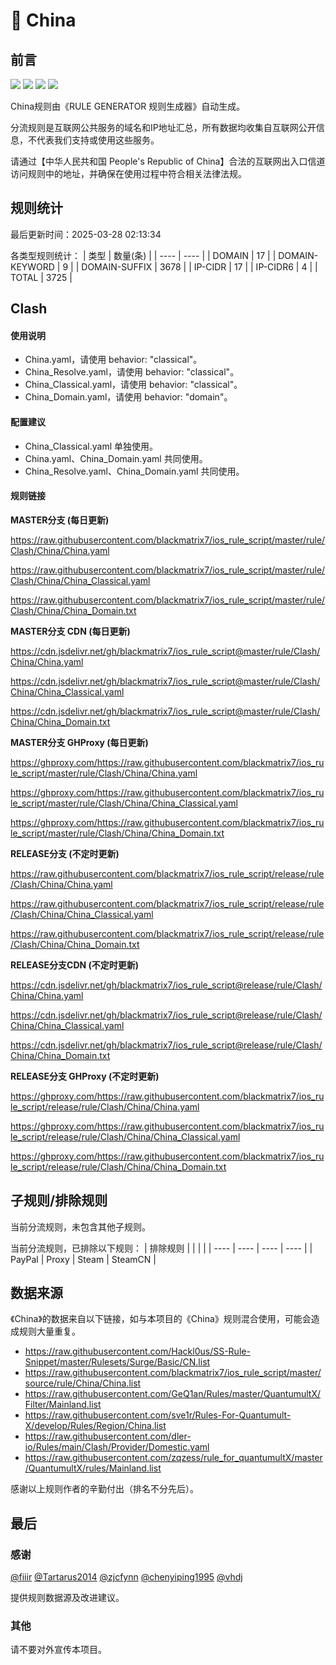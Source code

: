 # 🧸 China

## 前言

![](https://shields.io/badge/-移除重复规则-ff69b4) ![](https://shields.io/badge/-DOMAIN与DOMAIN--SUFFIX合并-green) ![](https://shields.io/badge/-DOMAIN--SUFFIX间合并-critical) ![](https://shields.io/badge/-DOMAIN--SUFFIX与DOMAIN--KEYWORD合并-blue) 

China规则由《RULE GENERATOR 规则生成器》自动生成。

分流规则是互联网公共服务的域名和IP地址汇总，所有数据均收集自互联网公开信息，不代表我们支持或使用这些服务。

请通过【中华人民共和国 People's Republic of China】合法的互联网出入口信道访问规则中的地址，并确保在使用过程中符合相关法律法规。

## 规则统计

最后更新时间：2025-03-28 02:13:34

各类型规则统计：
| 类型 | 数量(条)  | 
| ---- | ----  |
| DOMAIN | 17  | 
| DOMAIN-KEYWORD | 9  | 
| DOMAIN-SUFFIX | 3678  | 
| IP-CIDR | 17  | 
| IP-CIDR6 | 4  | 
| TOTAL | 3725  | 


## Clash 

#### 使用说明
- China.yaml，请使用 behavior: "classical"。
- China_Resolve.yaml，请使用 behavior: "classical"。
- China_Classical.yaml，请使用 behavior: "classical"。
- China_Domain.yaml，请使用 behavior: "domain"。

#### 配置建议
- China_Classical.yaml 单独使用。
- China.yaml、China_Domain.yaml 共同使用。
- China_Resolve.yaml、China_Domain.yaml 共同使用。

#### 规则链接
**MASTER分支 (每日更新)**

https://raw.githubusercontent.com/blackmatrix7/ios_rule_script/master/rule/Clash/China/China.yaml

https://raw.githubusercontent.com/blackmatrix7/ios_rule_script/master/rule/Clash/China/China_Classical.yaml

https://raw.githubusercontent.com/blackmatrix7/ios_rule_script/master/rule/Clash/China/China_Domain.txt

**MASTER分支 CDN (每日更新)**

https://cdn.jsdelivr.net/gh/blackmatrix7/ios_rule_script@master/rule/Clash/China/China.yaml

https://cdn.jsdelivr.net/gh/blackmatrix7/ios_rule_script@master/rule/Clash/China/China_Classical.yaml

https://cdn.jsdelivr.net/gh/blackmatrix7/ios_rule_script@master/rule/Clash/China/China_Domain.txt

**MASTER分支 GHProxy (每日更新)**

https://ghproxy.com/https://raw.githubusercontent.com/blackmatrix7/ios_rule_script/master/rule/Clash/China/China.yaml

https://ghproxy.com/https://raw.githubusercontent.com/blackmatrix7/ios_rule_script/master/rule/Clash/China/China_Classical.yaml

https://ghproxy.com/https://raw.githubusercontent.com/blackmatrix7/ios_rule_script/master/rule/Clash/China/China_Domain.txt

**RELEASE分支 (不定时更新)**

https://raw.githubusercontent.com/blackmatrix7/ios_rule_script/release/rule/Clash/China/China.yaml

https://raw.githubusercontent.com/blackmatrix7/ios_rule_script/release/rule/Clash/China/China_Classical.yaml

https://raw.githubusercontent.com/blackmatrix7/ios_rule_script/release/rule/Clash/China/China_Domain.txt

**RELEASE分支CDN (不定时更新)**

https://cdn.jsdelivr.net/gh/blackmatrix7/ios_rule_script@release/rule/Clash/China/China.yaml

https://cdn.jsdelivr.net/gh/blackmatrix7/ios_rule_script@release/rule/Clash/China/China_Classical.yaml

https://cdn.jsdelivr.net/gh/blackmatrix7/ios_rule_script@release/rule/Clash/China/China_Domain.txt

**RELEASE分支 GHProxy (不定时更新)**

https://ghproxy.com/https://raw.githubusercontent.com/blackmatrix7/ios_rule_script/release/rule/Clash/China/China.yaml

https://ghproxy.com/https://raw.githubusercontent.com/blackmatrix7/ios_rule_script/release/rule/Clash/China/China_Classical.yaml

https://ghproxy.com/https://raw.githubusercontent.com/blackmatrix7/ios_rule_script/release/rule/Clash/China/China_Domain.txt

## 子规则/排除规则


当前分流规则，未包含其他子规则。

当前分流规则，已排除以下规则：
| 排除规则  |  |  |  | 
| ---- | ---- | ---- | ----  |
| PayPal | Proxy | Steam | SteamCN  | 

## 数据来源

《China》的数据来自以下链接，如与本项目的《China》规则混合使用，可能会造成规则大量重复。

- https://raw.githubusercontent.com/Hackl0us/SS-Rule-Snippet/master/Rulesets/Surge/Basic/CN.list
- https://raw.githubusercontent.com/blackmatrix7/ios_rule_script/master/source/rule/China/China.list
- https://raw.githubusercontent.com/GeQ1an/Rules/master/QuantumultX/Filter/Mainland.list
- https://raw.githubusercontent.com/sve1r/Rules-For-Quantumult-X/develop/Rules/Region/China.list
- https://raw.githubusercontent.com/dler-io/Rules/main/Clash/Provider/Domestic.yaml
- https://raw.githubusercontent.com/zqzess/rule_for_quantumultX/master/QuantumultX/rules/Mainland.list


感谢以上规则作者的辛勤付出（排名不分先后）。

## 最后

### 感谢

[@fiiir](https://github.com/fiiir) [@Tartarus2014](https://github.com/Tartarus2014) [@zjcfynn](https://github.com/zjcfynn) [@chenyiping1995](https://github.com/chenyiping1995) [@vhdj](https://github.com/vhdj)

提供规则数据源及改进建议。

### 其他

请不要对外宣传本项目。